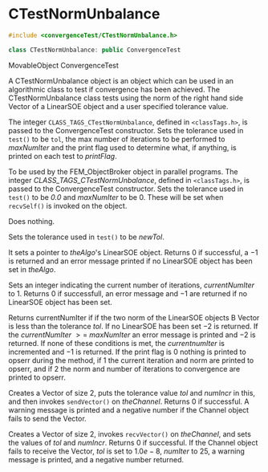# CTestNormUnbalance

```cpp
#include <convergenceTest/CTestNormUnbalance.h>

class CTestNormUnbalance: public ConvergenceTest
```

MovableObject
ConvergenceTest


A CTestNormUnbalance object is an object which can be used in an
algorithmic class to test if convergence has been achieved. The
CTestNormUnbalance class tests using the norm of the right hand side
Vector of a LinearSOE object and a user specified tolerance value.


The integer `CLASS_TAGS_CTestNormUnbalance`, defined in
 `<classTags.h>`, is passed to the ConvergenceTest constructor. Sets
the tolerance used in `test()` to be `tol`, the max number of iterations
to be performed to *maxNumIter* and the print flag used to determine
what, if anything, is printed on each test to *printFlag*.

To be used by the FEM_ObjectBroker object in parallel programs. The
integer *CLASS_TAGS_CTestNormUnbalance*, defined in  `<classTags.h>`,
is passed to the ConvergenceTest constructor. Sets the tolerance used in
`test()` to be *0.0* and *maxNumIter* to be $0$. These will be set when
`recvSelf()` is invoked on the object.




Does nothing.




Sets the tolerance used in `test()` to be *newTol*.

It sets a pointer to *theAlgo*'s LinearSOE object. Returns $0$ if
successful, a $-1$ is returned and an error message printed if no
LinearSOE object has been set in *theAlgo*.

Sets an integer indicating the current number of iterations,
*currentNumIter* to $1$. Returns $0$ if successfull, an error message
and $-1$ are returned if no LinearSOE object has been set.

Returns currentNumIter if if the two norm of the LinearSOE objects B
Vector is less than the tolerance *tol*. If no LinearSOE has been set
$-2$ is returned. If the *currentNumIter* $>=$ *maxNumIter* an error
message is printed and $-2$ is returned. If none of these conditions is
met, the *currentnumIter* is incremented and $-1$ is returned. If the
print flag is $0$ nothing is printed to opserr during the method, if $1$
the current iteration and norm are printed to opserr, and if $2$ the
norm and number of iterations to convergence are printed to opserr.

Creates a Vector of size 2, puts the tolerance value *tol* and *numIncr*
in this, and then invokes `sendVector()` on *theChannel*. Returns $0$ if
successful. A warning message is printed and a negative number if the
Channel object fails to send the Vector.

Creates a Vector of size 2, invokes `recvVector()` on *theChannel*, and
sets the values of *tol* and *numIncr*. Returns $0$ if successful. If
the Channel object fails to receive the Vector, *tol* is set to
$1.0e-8$, *numIter* to $25$, a warning message is printed, and a
negative number returned.

